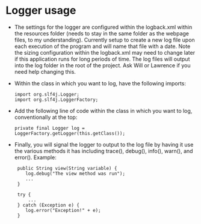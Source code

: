 # Logger usage
- The settings for the logger are configured within the logback.xml within the resources folder (needs to stay in the same folder as the webpage files, to my understanding).  Currently setup to create a new log file upon each execution of the program and will name that file with a date.  Note the sizing configuration within the logback.xml may need to change later if this application runs for long periods of time.  The log files will output into the log folder in the root of the project.  Ask Will or Lawrence if you need help changing this.

- Within the class in which you want to log, have the following imports:
    ```
    import org.slf4j.Logger;
    import org.slf4j.LoggerFactory;

    ```
- Add the following line of code within the class in which you want to log, conventionally at the top:
    ```
    private final Logger log = LoggerFactory.getLogger(this.getClass());

    ```
- Finally, you will signal the logger to output to the log file by having it use the various methods it has including trace(), debug(), info(), warn(), and error().  Example:
    ```
     public String view(String variable) {
        log.debug("The view method was run");
        ...
     }

    ```

    ```
     try {
         ...
     } catch (Exception e) {
        log.error("Exception!" + e);
     }
     
    ```

